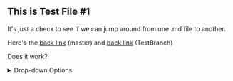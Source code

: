 ## This is Test File #1

It's just a check to see if we can jump around from one .md file to another.

Here's the [back link](../../) (master) and [back link](../../tree/TestBranch) (TestBranch)

Does it work?

<details>
<summary>Drop-down Options</summary>
  This is a dropdown with text!  <br>
     - Let's see what we can put in here? 
     - Mixed text and lists? 
   
  A blank line?
  
  How about a [Link](../../) back to the main page?
  > somebody's quote
  >       `-` Somebody
</details>

